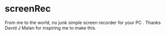 # screenRec
From me to the world, no junk simple screen recorder for your PC . Thanks David J Malan for inspiring me to make this. 
